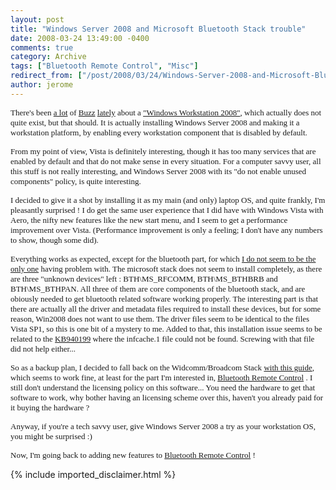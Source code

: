 ```yaml
---
layout: post
title: "Windows Server 2008 and Microsoft Bluetooth Stack trouble"
date: 2008-03-24 13:49:00 -0400
comments: true
category: Archive
tags: ["Bluetooth Remote Control", "Misc"]
redirect_from: ["/post/2008/03/24/Windows-Server-2008-and-Microsoft-Bluetooth-Stack-trouble.aspx", "/post/2008/03/24/windows-server-2008-and-microsoft-bluetooth-stack-trouble.aspx"]
author: jerome
---
```

<!-- more -->
<p>
<font face="trebuchet ms,geneva" size="2">There&#39;s been <a href="http://blogs.msdn.com/vijaysk/archive/2008/02/11/using-windows-server-2008-as-a-super-desktop-os.aspx" title="Vijayshinva Karnure's blog">a lot</a>&nbsp;of&nbsp;<a href="http://blogs.zdnet.com/microsoft/?p=1218" target="_blank" title="Mary Jo Foley's Blog">Buzz</a>&nbsp;<a href="http://weblogs.asp.net/israelio/archive/2008/02/21/windows-server-2008-as-workstation.aspx" target="_blank">lately</a> about a <a href="http://www.win2008workstation.com/wordpress/" title="Windows Workstation 2008">&quot;Windows Workstation 2008&quot;</a>, which actually does not quite exist, but that should.&nbsp;It is actually installing Windows Server 2008 and making it a workstation platform, by enabling every workstation component that is disabled by default. </font>
</p>
<p>
<font face="trebuchet ms,geneva" size="2">From my point of view, Vista is definitely interesting, though it has too many services that are enabled by default and that do not make sense in every situation. For a computer savvy user, all this stuff is not really interesting, and Windows Server 2008 with its &quot;do not enable unused components&quot; policy, is quite interesting. </font>
</p>
<p>
<font face="trebuchet ms,geneva" size="2">I decided to give it a shot by installing it as my main (and only)&nbsp;laptop OS, and quite frankly, I&#39;m pleasantly surprised !&nbsp;I do get the same user experience that I did have with Windows Vista with Aero, the nifty new features like the new start menu, and I seem to get a performance improvement over Vista. (Performance improvement is only a feeling; I don&#39;t have any numbers to show, though some did). </font>
</p>
<p>
<font face="trebuchet ms,geneva" size="2">Everything works as expected, except for the bluetooth part, for which <a href="http://www.sharepoint-tips.com/2008/02/installing-bluetooth-stack-in-windows.html" target="_blank" title="Ishai Sagi's blog">I do not seem to be the only one</a> having problem with. The microsoft stack does not seem to install completely, as there are three &quot;unknown devices&quot; left : BTH\MS_RFCOMM, BTH\MS_BTHBRB and BTH\MS_BTHPAN. All three of them are core components of the bluetooth stack, and are obiously needed to get bluetooth related software working properly. The interesting part is that there are actually all the driver and metadata files required to install these devices, but for some reason, Win2008 does not want to use them. The driver files seem to be identical to the files Vista SP1, so this is one bit of a mystery to me. Added to that, this installation issue seems to be related to the <a href="http://support.microsoft.com/kb/940199" target="_blank" title="KB940199">KB940199</a> where the infcache.1 file could not be found. Screwing with that file did not help either...</font> 
</p>
<p>
<font face="Trebuchet MS" size="2">So as a backup plan, I decided to fall back on the Widcomm/Broadcom Stack&nbsp;<a href="http://www.dev-toast.com/2007/01/05/uncrippling-bluetooth-in-vista-rtm" target="_blank" title="Uncrippling Bluetooth In Vista RTM">with this guide</a>, which seems to work fine, at least for the part I&#39;m interested in, <a href="/remotecontrol" title="Bluetooth Remote Control for Windows Mobile">Bluetooth Remote Control</a> . I still don&#39;t understand the licensing policy on this software... You need the hardware to get that software to work, why bother having an licensing scheme over this, haven&#39;t you already paid for it buying the hardware&nbsp;?</font> 
</p>
<p>
<font face="Trebuchet MS" size="2">Anyway, if you&#39;re a tech savvy user, give Windows Server 2008 a try as your workstation OS, you might be surprised :)</font> 
</p>
<p>
<font face="Trebuchet MS" size="2">Now, I&#39;m going back to adding new features to <a href="/remotecontrol" title="Bluetooth Remote Control for Windows Mobile">Bluetooth Remote Control</a> !</font> 
</p>

{% include imported_disclaimer.html %}
